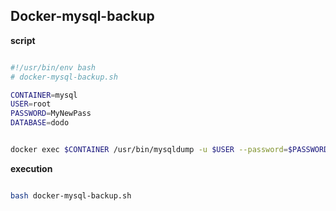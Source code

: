## Docker-mysql-backup



**script**
```bash

#!/usr/bin/env bash
# docker-mysql-backup.sh

CONTAINER=mysql
USER=root
PASSWORD=MyNewPass
DATABASE=dodo


docker exec $CONTAINER /usr/bin/mysqldump -u $USER --password=$PASSWORD $DATABASE > backup.sql

```

**execution**
```bash

bash docker-mysql-backup.sh

```
